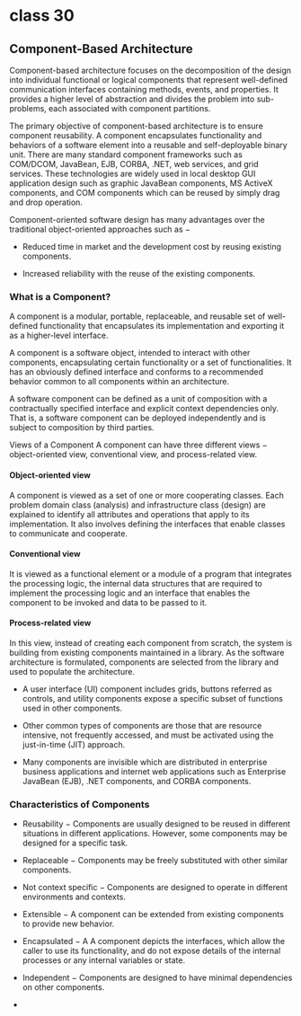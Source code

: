 # class 30

## Component-Based Architecture

Component-based architecture focuses on the decomposition of the design into individual functional or logical components that represent well-defined communication interfaces containing methods, events, and properties. It provides a higher level of abstraction and divides the problem into sub-problems, each associated with component partitions.

The primary objective of component-based architecture is to ensure component reusability. A component encapsulates functionality and behaviors of a software element into a reusable and self-deployable binary unit. There are many standard component frameworks such as COM/DCOM, JavaBean, EJB, CORBA, .NET, web services, and grid services. These technologies are widely used in local desktop GUI application design such as graphic JavaBean components, MS ActiveX components, and COM components which can be reused by simply drag and drop operation.

Component-oriented software design has many advantages over the traditional object-oriented approaches such as −

- Reduced time in market and the development cost by reusing existing components.

- Increased reliability with the reuse of the existing components.

### What is a Component?

A component is a modular, portable, replaceable, and reusable set of well-defined functionality that encapsulates its implementation and exporting it as a higher-level interface.

A component is a software object, intended to interact with other components, encapsulating certain functionality or a set of functionalities. It has an obviously defined interface and conforms to a recommended behavior common to all components within an architecture.

A software component can be defined as a unit of composition with a contractually specified interface and explicit context dependencies only. That is, a software component can be deployed independently and is subject to composition by third parties.

Views of a Component
A component can have three different views − object-oriented view, conventional view, and process-related view.

#### Object-oriented view

A component is viewed as a set of one or more cooperating classes. Each problem domain class (analysis) and infrastructure class (design) are explained to identify all attributes and operations that apply to its implementation. It also involves defining the interfaces that enable classes to communicate and cooperate.

#### Conventional view

It is viewed as a functional element or a module of a program that integrates the processing logic, the internal data structures that are required to implement the processing logic and an interface that enables the component to be invoked and data to be passed to it.

#### Process-related view

In this view, instead of creating each component from scratch, the system is building from existing components maintained in a library. As the software architecture is formulated, components are selected from the library and used to populate the architecture.

- A user interface (UI) component includes grids, buttons referred as controls, and utility components expose a specific subset of functions used in other components.

- Other common types of components are those that are resource intensive, not frequently accessed, and must be activated using the just-in-time (JIT) approach.

- Many components are invisible which are distributed in enterprise business applications and internet web applications such as Enterprise JavaBean (EJB), .NET components, and CORBA components.

### Characteristics of Components

- Reusability − Components are usually designed to be reused in different situations in different applications. However, some components may be designed for a specific task.

- Replaceable − Components may be freely substituted with other similar components.

- Not context specific − Components are designed to operate in different environments and contexts.

- Extensible − A component can be extended from existing components to provide new behavior.

- Encapsulated − A A component depicts the interfaces, which allow the caller to use its functionality, and do not expose details of the internal processes or any internal variables or state.

- Independent − Components are designed to have minimal dependencies on other components.
-
